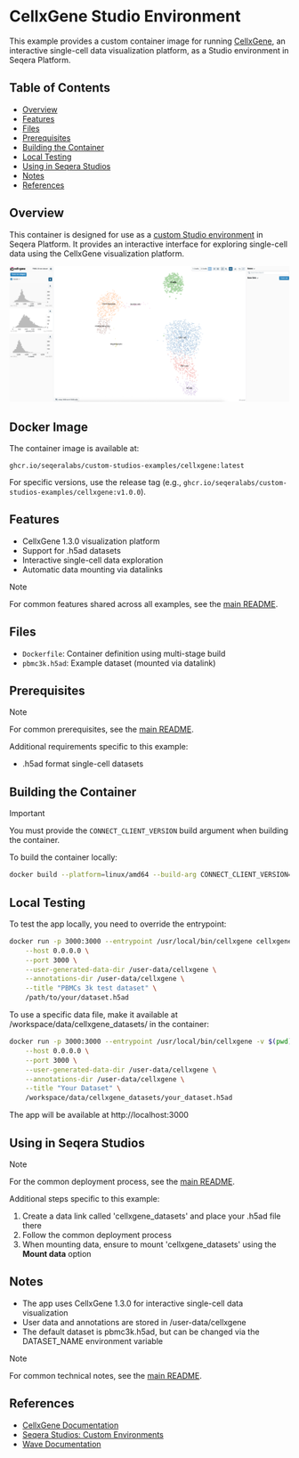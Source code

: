 # CellxGene Studio Environment

This example provides a custom container image for running [CellxGene](https://chanzuckerberg.github.io/cellxgene/), an interactive single-cell data visualization platform, as a Studio environment in Seqera Platform.

## Table of Contents

- [Overview](#overview)
- [Features](#features)
- [Files](#files)
- [Prerequisites](#prerequisites)
- [Building the Container](#building-the-container)
- [Local Testing](#local-testing)
- [Using in Seqera Studios](#using-in-seqera-studios)
- [Notes](#notes)
- [References](#references)

## Overview

This container is designed for use as a [custom Studio environment](https://docs.seqera.io/platform-cloud/studios/custom-envs) in Seqera Platform. It provides an interactive interface for exploring single-cell data using the CellxGene visualization platform.

![Screenshot of CellxGene](screenshot.png)

## Docker Image

The container image is available at:
```
ghcr.io/seqeralabs/custom-studios-examples/cellxgene:latest
```

For specific versions, use the release tag (e.g., `ghcr.io/seqeralabs/custom-studios-examples/cellxgene:v1.0.0`).

## Features

- CellxGene 1.3.0 visualization platform
- Support for .h5ad datasets
- Interactive single-cell data exploration
- Automatic data mounting via datalinks

> [!NOTE]
> For common features shared across all examples, see the [main README](../README.md#common-features).

## Files

- `Dockerfile`: Container definition using multi-stage build
- `pbmc3k.h5ad`: Example dataset (mounted via datalink)

## Prerequisites

> [!NOTE]
> For common prerequisites, see the [main README](../README.md#prerequisites).

Additional requirements specific to this example:
- .h5ad format single-cell datasets

## Building the Container

> [!IMPORTANT]
> You must provide the `CONNECT_CLIENT_VERSION` build argument when building the container.

To build the container locally:

```bash
docker build --platform=linux/amd64 --build-arg CONNECT_CLIENT_VERSION=0.8 -t cellxgene-example .
```

## Local Testing

To test the app locally, you need to override the entrypoint:

```bash
docker run -p 3000:3000 --entrypoint /usr/local/bin/cellxgene cellxgene-example launch \
    --host 0.0.0.0 \
    --port 3000 \
    --user-generated-data-dir /user-data/cellxgene \
    --annotations-dir /user-data/cellxgene \
    --title "PBMCs 3k test dataset" \
    /path/to/your/dataset.h5ad
```

To use a specific data file, make it available at /workspace/data/cellxgene_datasets/ in the container:

```bash
docker run -p 3000:3000 --entrypoint /usr/local/bin/cellxgene -v $(pwd)/data:/workspace/data/cellxgene_datasets cellxgene-example launch \
    --host 0.0.0.0 \
    --port 3000 \
    --user-generated-data-dir /user-data/cellxgene \
    --annotations-dir /user-data/cellxgene \
    --title "Your Dataset" \
    /workspace/data/cellxgene_datasets/your_dataset.h5ad
```

The app will be available at http://localhost:3000

## Using in Seqera Studios

> [!NOTE]
> For the common deployment process, see the [main README](../README.md#deploying-to-seqera-studios).

Additional steps specific to this example:
1. Create a data link called 'cellxgene_datasets' and place your .h5ad file there
2. Follow the common deployment process
3. When mounting data, ensure to mount 'cellxgene_datasets' using the **Mount data** option

## Notes

- The app uses CellxGene 1.3.0 for interactive single-cell data visualization
- User data and annotations are stored in /user-data/cellxgene
- The default dataset is pbmc3k.h5ad, but can be changed via the DATASET_NAME environment variable

> [!NOTE]
> For common technical notes, see the [main README](../README.md#common-features).

## References

- [CellxGene Documentation](https://chanzuckerberg.github.io/cellxgene/)
- [Seqera Studios: Custom Environments](https://docs.seqera.io/platform-cloud/studios/custom-envs)
- [Wave Documentation](https://docs.seqera.io/platform-cloud/wave/)